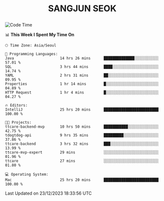 <h1>
 <p align="center">
   SANGJUN SEOK
 </p>
</h1>

<!--START_SECTION:waka-->
![Code Time](http://img.shields.io/badge/Code%20Time-3%2C137%20hrs%2043%20mins-blue)

📊 **This Week I Spent My Time On** 

```text
🕑︎ Time Zone: Asia/Seoul

💬 Programming Languages: 
Java                     14 hrs 26 mins      ██████████████░░░░░░░░░░░   57.01 % 
SQL                      3 hrs 44 mins       ████░░░░░░░░░░░░░░░░░░░░░   14.74 % 
YAML                     2 hrs 31 mins       ██░░░░░░░░░░░░░░░░░░░░░░░   09.95 % 
Properties               1 hr 14 mins        █░░░░░░░░░░░░░░░░░░░░░░░░   04.89 % 
HTTP Request             1 hr 4 mins         █░░░░░░░░░░░░░░░░░░░░░░░░   04.27 % 

🔥 Editors: 
IntelliJ                 25 hrs 20 mins      █████████████████████████   100.00 % 

🐱‍💻 Projects: 
ttcare-backend-mvp       10 hrs 50 mins      ███████████░░░░░░░░░░░░░░   42.75 % 
tdogtdog-api             9 hrs 35 mins       █████████░░░░░░░░░░░░░░░░   37.86 % 
ttcare-backend           3 hrs 32 mins       ███░░░░░░░░░░░░░░░░░░░░░░   13.99 % 
ttcare-mvp-expert        29 mins             ░░░░░░░░░░░░░░░░░░░░░░░░░   01.96 % 
ttcare                   27 mins             ░░░░░░░░░░░░░░░░░░░░░░░░░   01.80 % 

💻 Operating System: 
Mac                      25 hrs 20 mins      █████████████████████████   100.00 % 
```


 Last Updated on 23/12/2023 18:33:56 UTC
<!--END_SECTION:waka-->
